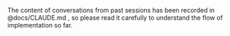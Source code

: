 The content of conversations from past sessions has been recorded in @docs/CLAUDE.md , so please read it carefully to understand the flow of implementation so far.